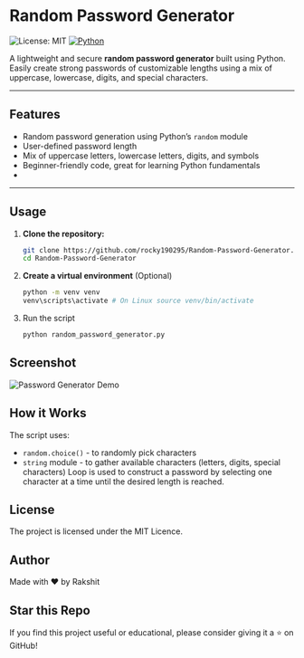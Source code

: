 # Random Password Generator

![License: MIT](https://img.shields.io/badge/License-MIT-yellow.svg)
[![Python](https://img.shields.io/badge/Python-3.x-blue.svg)](https://www.python.org/)

A lightweight and secure **random password generator** built using Python.  
Easily create strong passwords of customizable lengths using a mix of uppercase, lowercase, digits, and special characters.

---

##  Features

- Random password generation using Python’s `random` module
- User-defined password length
- Mix of uppercase letters, lowercase letters, digits, and symbols
- Beginner-friendly code, great for learning Python fundamentals
- 
---

##  Usage

1. **Clone the repository:**
   ```bash
   git clone https://github.com/rocky190295/Random-Password-Generator.git
   cd Random-Password-Generator
2. **Create a virtual environment** (Optional)
   ```bash
   python -m venv venv
   venv\scripts\activate # On Linux source venv/bin/activate
3. Run the script
   ```bash
   python random_password_generator.py

## Screenshot
![Password Generator Demo](./Demo.gif)

## How it Works
The script uses:
- `random.choice()` - to randomly pick characters
- `string` module - to gather available characters (letters, digits, special characters)
Loop is used to construct a password by selecting one character at a time until the desired length is reached.

## License
The project is licensed under the MIT Licence.

## Author
Made with ❤️ by Rakshit

## Star this Repo
If you find this project useful or educational, please consider giving it a ⭐️ on GitHub!
  

